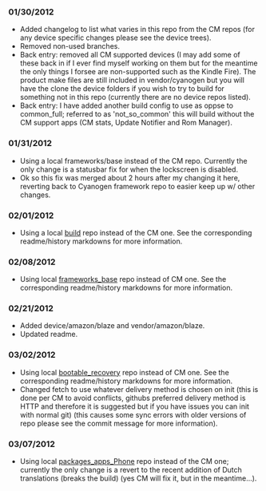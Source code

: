 ### 01/30/2012
* Added changelog to list what varies in this repo from the CM repos (for any device specific changes please see the device trees).
* Removed non-used branches.
* Back entry: removed all CM supported devices (I may add some of these back in if I ever find myself working on them but for the meantime the only things I forsee are non-supported such as the Kindle Fire). The product make files are still included in vendor/cyanogen but you will have the clone the device folders if you wish to try to build for something not in this repo (currently there are no device repos listed).
* Back entry: I have added another build config to use as oppse to common_full; referred to as 'not_so_common' this will build without the CM support apps (CM stats, Update Notifier and Rom Manager).

### 01/31/2012
* Using a local frameworks/base instead of the CM repo. Currently the only change is a statusbar fix for when the lockscreen is disabled.
* Ok so this fix was merged about 2 hours after my changing it here, reverting back to Cyanogen framework repo to easier keep up w/ other changes.

### 02/01/2012
* Using a local [build](https://github.com/IngCr3at1on/android_build) repo instead of the CM one. See the corresponding readme/history markdowns for more information.

### 02/08/2012
* Using local [frameworks_base](https://github.com/IngCr3at1on/android_frameworks_base) repo instead of CM one. See the corresponding readme/history markdowns for more information.

### 02/21/2012
* Added device/amazon/blaze and vendor/amazon/blaze.
* Updated readme.

### 03/02/2012
* Using local [bootable_recovery](https://github.com/IngCr3at1on/android_bootable_recovery) repo instead of CM one. See the corresponding readme/history markdowns for more information.
* Changed fetch to use whatever delivery method is chosen on init (this is done per CM to avoid conflicts, githubs preferred delivery method is HTTP and therefore it is suggested but if you have issues you can init with normal git) (this causes some sync errors with older versions of repo please see the commit message for more information).

### 03/07/2012
* Using local [packages_apps_Phone](https://github.com/IngCr3at1on/android_packages_apps_Phone) repo instead of the CM one; currently the only change is a revert to the recent addition of Dutch translations (breaks the build) (yes CM will fix it, but in the meantime...).

